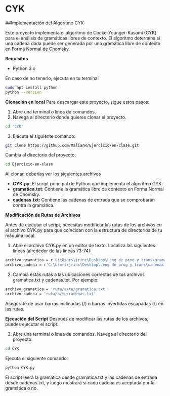 # CYK



##Implementación del Algoritmo CYK

Este proyecto implementa el algoritmo de Cocke-Younger-Kasami (CYK) para el análisis de gramáticas libres de contexto. El algoritmo determina si una cadena dada puede ser generada por una gramática libre de contexto en Forma Normal de Chomsky.


**Requisitos**

- Python 3.x

En caso de no tenerlo, ejecuta en tu terminal

```bash
sudo apt install python
python --version
```


**Clonación en local**
Para descargar este proyecto, sigue estos pasos:

1. Abre una terminal o línea de comandos.
2. Navega al directorio donde quieres clonar el proyecto.
```bash
cd 'CYK'
```

3. Ejecuta el siguiente comando:
```bash
git clone https://github.com/MalianR/Ejercicio-en-clase.git
```

Cambia al directorio del proyecto:
```bash
cd Ejercicio-en-clase
```
Al clonar, deberías ver los siguientes archivos
- **CYK.py**: El script principal de Python que implementa el algoritmo CYK.
- **gramatica.txt**: Contiene la gramática libre de contexto en Forma Normal de Chomsky.
- **cadenas.txt:** Contiene las cadenas de entrada que se comprobarán contra la gramática.

**Modificación de Rutas de Archivos**

Antes de ejecutar el script, necesitas modificar las rutas de los archivos en el archivo CYK.py para que coincidan con la estructura de directorios de tu máquina local.

1. Abre el archivo CYK.py en un editor de texto.
Localiza las siguientes líneas (alrededor de las líneas 73-74):
```bash
archivo_gramatica = r'C:\Users\jrinc\Desktop\Leng de prog y trans\gramatica.txt'
archivo_cadena = r'C:\Users\jrinc\Desktop\Leng de prog y trans\cadenas.txt'
```

2. Cambia estas rutas a las ubicaciones correctas de tus archivos gramatica.txt y cadenas.txt. Por ejemplo:
```bash
archivo_gramatica = 'ruta/a/tu/gramatica.txt'
archivo_cadena = 'ruta/a/tu/cadenas.txt'
```
Asegúrate de usar barras inclinadas (/) o barras invertidas escapadas (\\) en las rutas.

**Ejecución del Script**
Después de modificar las rutas de los archivos, puedes ejecutar el script:

3. Abre una terminal o línea de comandos.
Navega al directorio del proyecto.
```bash
cd CYK
```
Ejecuta el siguiente comando:
```bash
python CYK.py
```

El script leerá la gramática desde gramatica.txt y las cadenas de entrada desde cadenas.txt, y luego mostrará si cada cadena es aceptada por la gramática o no.



